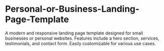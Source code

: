 # Personal-or-Business-Landing-Page-Template
A modern and responsive landing page template designed for small businesses or personal websites. Features include a hero section, services, testimonials, and contact form. Easily customizable for various use cases.

